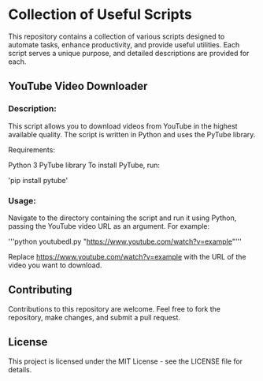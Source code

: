 # Collection of Useful Scripts

This repository contains a collection of various scripts designed to automate tasks, enhance productivity, and provide useful utilities. Each script serves a unique purpose, and detailed descriptions are provided for each.

## YouTube Video Downloader

### Description:

This script allows you to download videos from YouTube in the highest available quality. The script is written in Python and uses the PyTube library.

Requirements:

Python 3
PyTube library
To install PyTube, run:

'pip install pytube'

### Usage:

Navigate to the directory containing the script and run it using Python, passing the YouTube video URL as an argument. For example:

'''python youtubedl.py "https://www.youtube.com/watch?v=example"'''

Replace https://www.youtube.com/watch?v=example with the URL of the video you want to download.

## Contributing

Contributions to this repository are welcome. Feel free to fork the repository, make changes, and submit a pull request.

## License

This project is licensed under the MIT License - see the LICENSE file for details.
